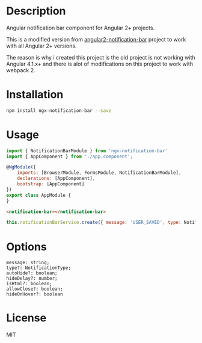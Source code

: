 # Description

Angular notification bar component for Angular 2+ projects.

This is a modified version from [angular2-notification-bar](https://github.com/Hydrane/angular2-notification-bar) project to work with all Angular 2+ versions.

The reason is why i created this project is the old project is not working with Angular 4.1.x+ and there is alot of modifications on this project to work with webpack 2.

# Installation

```bash
npm install ngx-notification-bar --save
```

# Usage

```javascript
import { NotificationBarModule } from 'ngx-notification-bar'
import { AppComponent } from './app.component';

@NgModule({
    imports: [BrowserModule, FormsModule, NotificationBarModule],
    declarations: [AppComponent],
    bootstrap: [AppComponent]
})
export class AppModule {
}
```

```html
<notification-bar></notification-bar>
```

```javascript
this.notificationBarService.create({ message: 'USER_SAVED', type: NotificationType.Success});
```

# Options

    message: string;
    type?: NotificationType;
    autoHide?: boolean;
    hideDelay?: number;
    isHtml?: boolean;
    allowClose?: boolean;
    hideOnHover?: boolean

# License
MIT
